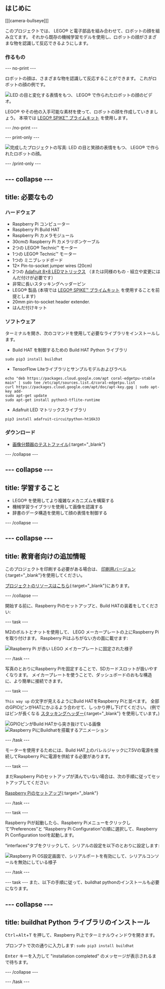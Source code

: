 ## はじめに

[[[camera-bullseye]]]

このプロジェクトでは、 LEGO® と電子部品を組み合わせて、ロボットの顔を組み立てます。 それから既存の機械学習モデルを使用し、ロボットの顔がさまざまな物を認識して反応できるようにします。

### 作るもの

--- no-print ---

ロボットの顔は、さまざまな物を認識して反応することができます。 これがロボットの顔の例です。

![LED の目と変化する表情をもつ、 LEGO® で作られたロボットの顔のビデオ。](images/robot_face.gif)

LEGO® やその他の入手可能な素材を使って、ロボットの顔を作成していきましょう。 本項では [LEGO® SPIKE™ プライムキット](https://education.lego.com/en-gb/product/spike-prime) を使用します。

--- /no-print ---

--- print-only ---

![完成したプロジェクトの写真: LED の目と笑顔の表情をもつ、 LEGO® で作られたロボットの顔。](images/robot_face.jpg)

--- /print-only ---

--- collapse ---
---
title: 必要なもの
---
### ハードウェア

+ Raspberry Pi コンピューター
+ Raspberry Pi Build HAT
+ Raspberry Pi カメラモジュール
+ 30cmの Raspberry Pi カメラリボンケーブル
+ 2つの LEGO® Technic™ モーター
+ 1つの LEGO® Technic™ モーター
+ 1つの ミニブレッドボード
+ 12× Pin-to-socket jumper wires (20cm)
+ 2つの [Adafruit 8×8 LEDマトリックス](https://www.adafruit.com/product/1049) （または同様のもの - 組立や変更にはんだ付けが必要です）
+ 非常に長いスタッキングヘッダーピン
+ LEGO® 製品 (本項では [LEGO® SPIKE™ プライムキット](https://education.lego.com/en-gb/product/spike-prime) を使用することを前提とします)
+ 20mm pin-to-socket header extender.
+ はんだ付けキット

### ソフトウェア

ターミナルを開き、次のコマンドを使用して必要なライブラリをインストールします。

+ Build HAT を制御するための Build HAT Python ライブラリ

```
sudo pip3 install buildhat
```

+ TensorFlow Liteライブラリとサンプルモデルおよびラベル

```
echo "deb https://packages.cloud.google.com/apt coral-edgetpu-stable main" | sudo tee /etc/apt/sources.list.d/coral-edgetpu.list
curl https://packages.cloud.google.com/apt/doc/apt-key.gpg | sudo apt-key add-
sudo apt-get update
sudo apt-get install python3-tflite-runtime
```

+ Adafruit LED マトリックスライブラリ

```
pip3 install adafruit-circuitpython-ht16k33
```

### ダウンロード

+ [画像分類器のテストファイル](https://rpf.io/p/ja-JP/lego-robot-face-go){:target="_blank"}

--- /collapse ---

--- collapse ---
---
title: 学習すること
---

+ LEGO® を使用してより複雑なメカニズムを構築する
+ 機械学習ライブラリを使用して画像を認識する
+ 辞書のデータ構造を使用して顔の表情を制御する

--- /collapse ---

--- collapse ---
---
title: 教育者向けの追加情報
---

このプロジェクトを印刷する必要がある場合は、 [印刷用バージョン](https://projects.raspberrypi.org/ja-JP/projects/robot-face/print){:target="_blank"}を使用してください。

[プロジェクトのリソースはこちら](https://rpf.io/p/ja-JP/lego-robot-face-go){:target="_blank"}にあります。

--- /collapse ---

開始する前に、Raspberry Piのセットアップと、Build HATの装着をしてください:

--- task ---

M2のボルトとナットを使用して、 LEGO メーカープレートの上にRaspberry Piを取り付けます。 Raspberry Piはふちがない方の面に載せます:

 ![Raspberry Pi が赤い LEGO メイカープレートに固定された様子](images/build_11.jpg)

--- /task ---

写真のとおりにRaspberry Piを固定することで、SDカードスロットが扱いやすくなります。 メイカープレートを使うことで、ダッシュボードのおもな構造に、より簡単に接続できます。

--- task ---

`This way up` の文字が見えるようにBuild HATをRaspberry Piと並べます。 全部のGPIOピンがHATにかぶるよう合わせて、しっかり押し下げてください。 (例ではピンが長くなる [スタッキングヘッダー](https://www.adafruit.com/product/2223){:target="_blank"} を使用しています。)

![GPIOピンがBuild HATから突き抜けている画像](images/build_15.jpg) ![Raspberry PiにBuildhatを搭載するアニメーション](images/haton.gif)

--- /task ---

モーターを使用するためには、Build HAT上のバレルジャックに7.5Vの電源を接続してRaspberry Piに電源を供給する必要があります。

--- task ---

まだRaspberry Piのセットアップが済んでいない場合は、次の手順に従ってセットアップしてください:

[Raspberry Piのセットアップ](https://projects.raspberrypi.org/ja-JP/projects/raspberry-pi-setting-up){:target="_blank"}

--- /task ---

--- task ---

Raspberry Piが起動したら、Raspberry Piメニューをクリックして“Preferences”と “Raspberry Pi Configuration”の順に選択して、Raspberry Pi Configuration toolを起動します。

“interfaces”タブをクリックして、シリアルの設定を以下のとおりに設定します:

![Raspberry Pi OS設定画面で、シリアルポートを有効にして、シリアルコンソールを無効にしている様子](images/configshot.jpg)

--- /task ---

--- task ---
また、以下の手順に従って、buildhat pythonのインストールも必要になります。

--- collapse ---
---
title: buildhat Python ライブラリのインストール
---

<kbd>Ctrl</kbd>+<kbd>Alt</kbd>+<kbd>T</kbd> を押して、Raspberry Pi上でターミナルウィンドウを開きます。

プロンプトで次の通りに入力します: `sudo pip3 install buildhat`

<kbd>Enter</kbd> キーを入力して "installation completed" のメッセージが表示されるまで待ちます。

--- /collapse ---

--- /task ---
